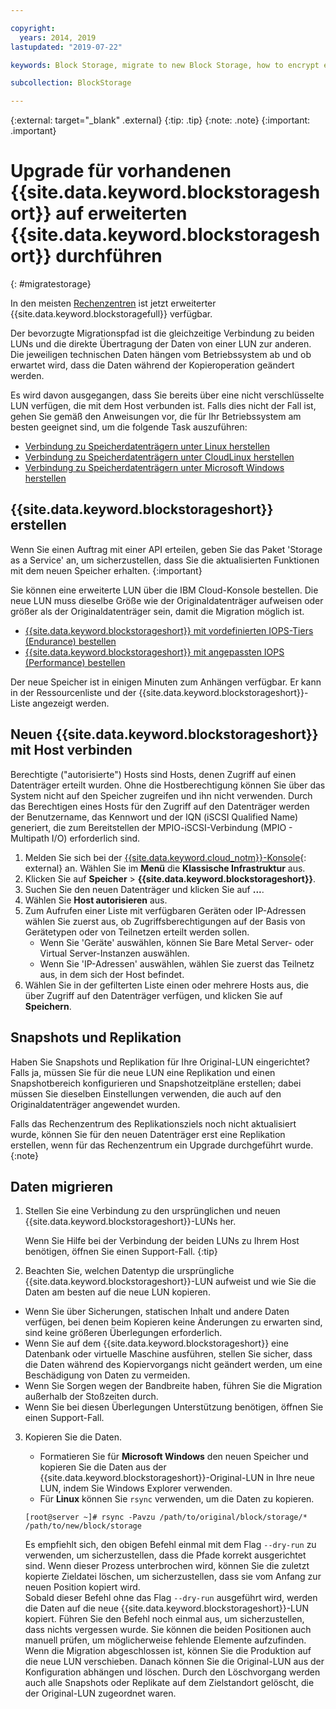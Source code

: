 ```yaml
---

copyright:
  years: 2014, 2019
lastupdated: "2019-07-22"

keywords: Block Storage, migrate to new Block Storage, how to encrypt existing Block Storage,

subcollection: BlockStorage

---
```

{:external: target="_blank" .external}
{:tip: .tip}
{:note: .note}
{:important: .important}

# Upgrade für vorhandenen {{site.data.keyword.blockstorageshort}} auf erweiterten {{site.data.keyword.blockstorageshort}} durchführen
{: #migratestorage}

In den meisten [Rechenzentren](/docs/infrastructure/BlockStorage?topic=BlockStorage-selectDC) ist jetzt erweiterter {{site.data.keyword.blockstoragefull}} verfügbar.

Der bevorzugte Migrationspfad ist die gleichzeitige Verbindung zu beiden LUNs und die direkte Übertragung der Daten von einer LUN zur anderen. Die jeweiligen technischen Daten hängen vom Betriebssystem ab und ob erwartet wird, dass die Daten während der Kopieroperation geändert werden.

Es wird davon ausgegangen, dass Sie bereits über eine nicht verschlüsselte LUN verfügen, die mit dem Host verbunden ist. Falls dies nicht der Fall ist, gehen Sie gemäß den Anweisungen vor, die für Ihr Betriebssystem am besten geeignet sind, um die folgende Task auszuführen:

- [Verbindung zu Speicherdatenträgern unter Linux herstellen](/docs/infrastructure/BlockStorage?topic=BlockStorage-mountingLinux)
- [Verbindung zu Speicherdatenträgern unter CloudLinux herstellen](/docs/infrastructure/BlockStorage?topic=BlockStorage-mountingCloudLinux)
- [Verbindung zu Speicherdatenträgern unter Microsoft Windows herstellen](/docs/infrastructure/BlockStorage?topic=BlockStorage-mountingWindows)

## {{site.data.keyword.blockstorageshort}} erstellen

Wenn Sie einen Auftrag mit einer API erteilen, geben Sie das Paket 'Storage as a Service' an, um sicherzustellen, dass Sie die aktualisierten Funktionen mit dem neuen Speicher erhalten.
{:important}

Sie können eine erweiterte LUN über die IBM Cloud-Konsole bestellen. Die neue LUN muss dieselbe Größe wie der Originaldatenträger aufweisen oder größer als der Originaldatenträger sein, damit die Migration möglich ist.

- [{{site.data.keyword.blockstorageshort}} mit vordefinierten IOPS-Tiers (Endurance) bestellen](/docs/infrastructure/BlockStorage?topic=BlockStorage-orderingthroughConsole#orderingthroughConsoleEndurance)
- [{{site.data.keyword.blockstorageshort}} mit angepassten IOPS (Performance) bestellen](/docs/infrastructure/BlockStorage?topic=BlockStorage-orderingthroughConsole#orderingthroughConsolePerformance)

Der neue Speicher ist in einigen Minuten zum Anhängen verfügbar. Er kann in der Ressourcenliste und der {{site.data.keyword.blockstorageshort}}-Liste angezeigt werden.

## Neuen {{site.data.keyword.blockstorageshort}} mit Host verbinden

Berechtigte ("autorisierte") Hosts sind Hosts, denen Zugriff auf einen Datenträger erteilt wurden. Ohne die Hostberechtigung können Sie über das System nicht auf den Speicher zugreifen und ihn nicht verwenden. Durch das Berechtigen eines Hosts für den Zugriff auf den Datenträger werden der Benutzername, das Kennwort und der IQN (iSCSI Qualified Name) generiert, die zum Bereitstellen der MPIO-iSCSI-Verbindung (MPIO - Multipath I/O) erforderlich sind.

1. Melden Sie sich bei der [{{site.data.keyword.cloud_notm}}-Konsole](https://{DomainName}/){: external} an. Wählen Sie im **Menü** die **Klassische Infrastruktur** aus.
2. Klicken Sie auf **Speicher** > **{{site.data.keyword.blockstorageshort}}**.
3. Suchen Sie den neuen Datenträger und klicken Sie auf **...**.
4. Wählen Sie **Host autorisieren** aus. 
5. Zum Aufrufen einer Liste mit verfügbaren Geräten oder IP-Adressen wählen Sie zuerst aus, ob Zugriffsberechtigungen auf der Basis von Gerätetypen oder von Teilnetzen erteilt werden sollen. 
   - Wenn Sie 'Geräte' auswählen, können Sie Bare Metal Server- oder Virtual Server-Instanzen auswählen. 
   - Wenn Sie 'IP-Adressen' auswählen, wählen Sie zuerst das Teilnetz aus, in dem sich der Host befindet. 
6. Wählen Sie in der gefilterten Liste einen oder mehrere Hosts aus, die über Zugriff auf den Datenträger verfügen, und klicken Sie auf **Speichern**.


## Snapshots und Replikation

Haben Sie Snapshots und Replikation für Ihre Original-LUN eingerichtet? Falls ja, müssen Sie für die neue LUN eine Replikation und einen Snapshotbereich konfigurieren und Snapshotzeitpläne erstellen; dabei müssen Sie dieselben Einstellungen verwenden, die auch auf den Originaldatenträger angewendet wurden.

Falls das Rechenzentrum des Replikationsziels noch nicht aktualisiert wurde, können Sie für den neuen Datenträger erst eine Replikation erstellen, wenn für das Rechenzentrum ein Upgrade durchgeführt wurde.
{:note}


## Daten migrieren

1. Stellen Sie eine Verbindung zu den ursprünglichen und neuen {{site.data.keyword.blockstorageshort}}-LUNs her.

   Wenn Sie Hilfe bei der Verbindung der beiden LUNs zu Ihrem Host benötigen, öffnen Sie einen Support-Fall.
   {:tip}

2. Beachten Sie, welchen Datentyp die ursprüngliche {{site.data.keyword.blockstorageshort}}-LUN aufweist und wie Sie die Daten am besten auf die neue LUN kopieren.
  - Wenn Sie über Sicherungen, statischen Inhalt und andere Daten verfügen, bei denen beim Kopieren keine Änderungen zu erwarten sind, sind keine größeren Überlegungen erforderlich.
  - Wenn Sie auf dem {{site.data.keyword.blockstorageshort}} eine Datenbank oder virtuelle Maschine ausführen, stellen Sie sicher, dass die Daten während des Kopiervorgangs nicht geändert werden, um eine Beschädigung von Daten zu vermeiden.
  - Wenn Sie Sorgen wegen der Bandbreite haben, führen Sie die Migration außerhalb der Stoßzeiten durch.
  - Wenn Sie bei diesen Überlegungen Unterstützung benötigen, öffnen Sie einen Support-Fall.

3. Kopieren Sie die Daten.
   - Formatieren Sie für **Microsoft Windows** den neuen Speicher und kopieren Sie die Daten aus der {{site.data.keyword.blockstorageshort}}-Original-LUN in Ihre neue LUN, indem Sie Windows Explorer verwenden.
   - Für **Linux** können Sie `rsync` verwenden, um die Daten zu kopieren.
   ```
   [root@server ~]# rsync -Pavzu /path/to/original/block/storage/* /path/to/new/block/storage
   ```

   Es empfiehlt sich, den obigen Befehl einmal mit dem Flag `--dry-run` zu verwenden, um sicherzustellen, dass die Pfade korrekt ausgerichtet sind. Wenn dieser Prozess unterbrochen wird, können Sie die zuletzt kopierte Zieldatei löschen, um sicherzustellen, dass sie vom Anfang zur neuen Position kopiert wird.<br/>
   Sobald dieser Befehl ohne das Flag `--dry-run` ausgeführt wird, werden die Daten auf die neue {{site.data.keyword.blockstorageshort}}-LUN kopiert. Führen Sie den Befehl noch einmal aus, um sicherzustellen, dass nichts vergessen wurde. Sie können die beiden Positionen auch manuell prüfen, um möglicherweise fehlende Elemente aufzufinden.<br/>
   Wenn die Migration abgeschlossen ist, können Sie die Produktion auf die neue LUN verschieben. Danach können Sie die Original-LUN aus der Konfiguration abhängen und löschen. Durch den Löschvorgang werden auch alle Snapshots oder Replikate auf dem Zielstandort gelöscht, die der Original-LUN zugeordnet waren.
